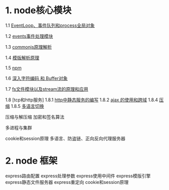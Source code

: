 # 1. node核心模块
1.1 [EventLoop、事件队列和process全局对象](https://github.com/olifer655/node/blob/master/2.%20global/README.md)

1.2 [events事件处理模块](https://github.com/olifer655/node/blob/master/3.%20events/README.md)

1.3 [commonjs原理解析](https://github.com/olifer655/node/blob/master/4.%20commonjs/README.md)

1.4 [模版解析原理](https://github.com/olifer655/node/blob/master/5.%20template/README.md)

1.5 [npm](https://github.com/olifer655/node/blob/master/6.%20npm%20/README.md)

1.6 [深入字符编码 和 Buffer对象](https://github.com/olifer655/node/blob/master/7.%20buffer/README.md)

1.7 [fs文件模块以及stream流的原理和应用](https://github.com/olifer655/node/blob/master/8.%20fsstream/README.md)

1.8 [tcp和http服务]
    1.8.1 [ http中静态服务的编写](https://github.com/olifer655/node/blob/master/9.%20http/README.md)
    1.8.2 [ajax 的使用和跨域](https://github.com/olifer655/node/tree/master/11.%20ajax)
    1.8.4 [压缩](https://github.com/olifer655/node/blob/master/10.%20cache/README.md)
    1.8.5 [多语言切换](https://github.com/olifer655/node/blob/master/10.%20cache/README.md)


压缩与解压缩
加密和签名算法

多进程与集群

cookie和session原理
多语言、防盗链、正向反向代理服务器
# 2. node 框架

express路由配置
express处理参数
express使用中间件
express模版引擎
express静态文件服务器
express重定向
cookie和session原理
